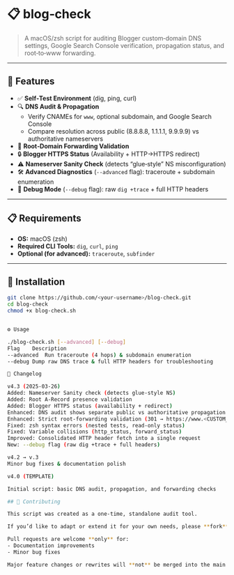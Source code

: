 # 📋 blog‑check

> A macOS/zsh script for auditing Blogger custom‑domain DNS settings, Google Search Console verification, propagation status, and root‑to‑www forwarding.

---

## 🚀 Features

- ✅ **Self‑Test Environment** (dig, ping, curl)
- 🔍 **DNS Audit & Propagation**  
  - Verify CNAMEs for `www`, optional subdomain, and Google Search Console  
  - Compare resolution across public (8.8.8.8, 1.1.1.1, 9.9.9.9) vs authoritative nameservers  
- 🔄 **Root‑Domain Forwarding Validation**  
- 🔒 **Blogger HTTPS Status** (Availability + HTTP→HTTPS redirect)  
- ⚠️ **Nameserver Sanity Check** (detects “glue‑style” NS misconfiguration)  
- 🛠 **Advanced Diagnostics** (`--advanced` flag): traceroute + subdomain enumeration  
- 🐞 **Debug Mode** (`--debug` flag): raw `dig +trace` + full HTTP headers  

---

## 📋 Requirements

- **OS:** macOS (zsh)  
- **Required CLI Tools:** `dig`, `curl`, `ping`  
- **Optional (for advanced):** `traceroute`, `subfinder`

---

## 💾 Installation

```bash
git clone https://github.com/<your-username>/blog-check.git
cd blog-check
chmod +x blog-check.sh


⚙️ Usage

./blog-check.sh [--advanced] [--debug]
Flag	Description
--advanced	Run traceroute (4 hops) & subdomain enumeration
--debug	Dump raw DNS trace & full HTTP headers for troubleshooting

📝 Changelog

v4.3 (2025‑03‑26)
Added: Nameserver Sanity check (detects glue‑style NS)
Added: Root A‑Record presence validation
Added: Blogger HTTPS status (availability + redirect)
Enhanced: DNS audit shows separate public vs authoritative propagation counts
Enhanced: Strict root‑forwarding validation (301 → https://www.<CUSTOM_DOMAIN>/)
Fixed: zsh syntax errors (nested tests, read‑only status)
Fixed: Variable collisions (http_status, forward_status)
Improved: Consolidated HTTP header fetch into a single request
New: --debug flag (raw dig +trace + full headers)

v4.2 → v.3
Minor bug fixes & documentation polish

v4.0 (TEMPLATE)

Initial script: basic DNS audit, propagation, and forwarding checks

## 🤝 Contributing

This script was created as a one‑time, standalone audit tool.

If you’d like to adapt or extend it for your own needs, please **fork** this repository and customize it however you like.

Pull requests are welcome **only** for:
- Documentation improvements  
- Minor bug fixes  

Major feature changes or rewrites will **not** be merged into the main branch — please maintain your own fork for larger adaptations.

